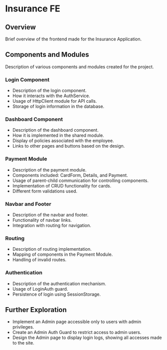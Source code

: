 # Insurance FE

## Overview
Brief overview of the frontend made for the Insurance Application.

## Components and Modules
Description of various components and modules created for the project.

### Login Component
- Description of the login component.
- How it interacts with the AuthService.
- Usage of HttpClient module for API calls.
- Storage of login information in the database.

### Dashboard Component
- Description of the dashboard component.
- How it is implemented in the shared module.
- Display of policies associated with the employee.
- Links to other pages and buttons based on the design.

### Payment Module
- Description of the payment module.
- Components included: CardForm, Details, and Payment.
- Usage of parent-child communication for controlling components.
- Implementation of CRUD functionality for cards.
- Different form validations used.

### Navbar and Footer
- Description of the navbar and footer.
- Functionality of navbar links.
- Integration with routing for navigation.

### Routing
- Description of routing implementation.
- Mapping of components in the Payment Module.
- Handling of invalid routes.

### Authentication
- Description of the authentication mechanism.
- Usage of LoginAuth guard.
- Persistence of login using SessionStorage.

## Further Exploration
  - Implement an Admin page accessible only to users with admin privileges.
  - Create an Admin Auth Guard to restrict access to admin users.
  - Design the Admin page to display login logs, showing all accesses made to the site.
